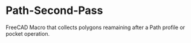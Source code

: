 # Path-Second-Pass
FreeCAD Macro that collects polygons reamaining after a Path profile or pocket operation.
